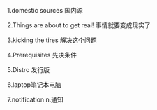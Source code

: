 1.domestic sources 国内源

2.Things are about to get real!
事情就要变成现实了

3.kicking the tires
解决这个问题

4.Prerequisites 先决条件

5.Distro 发行版

6.laptop笔记本电脑

7.notification n.通知

